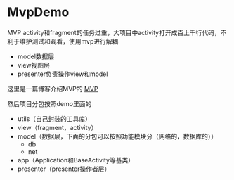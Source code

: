 # MvpDemo
MVP
activity和fragment的任务过重，大项目中activity打开成百上千行代码，不利于维护测试和观看，使用mvp进行解耦
- model数据层
- view视图层
- presenter负责操作view和model

这里是一篇博客介绍MVP的
[MVP](http://blog.csdn.net/lmj623565791/article/details/46596109)

然后项目分包按照demo里面的
- utils（自己封装的工具库）
- view（fragment，activity）
- model（数据层，下面的分包可以按照功能模块分（网络的，数据库的））
  - db
  - net 
- app（Application和BaseActivity等基类）
- presenter（presenter操作者层）
